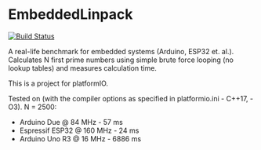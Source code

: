 # EmbeddedLinpack

[![Build Status](https://travis-ci.org/VioletGiraffe/Integer-Benchmark-Embedded.svg?branch=master)](https://travis-ci.org/VioletGiraffe/Integer-Benchmark-Embedded)

A real-life benchmark for embedded systems (Arduino, ESP32 et. al.). Calculates N first prime numbers using simple brute force looping (no lookup tables) and measures calculation time.

This is a project for platformIO.

Tested on (with the compiler options as specified in platformio.ini - C++17, -O3). N = 2500:

* Arduino Due @ 84 MHz - 57 ms
* Espressif ESP32 @ 160 MHz - 24 ms
* Arduino Uno R3 @ 16 MHz - 6886 ms
